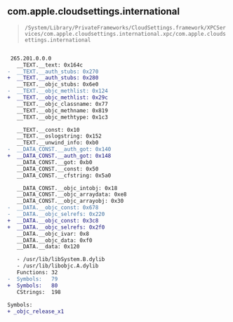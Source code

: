 ## com.apple.cloudsettings.international

> `/System/Library/PrivateFrameworks/CloudSettings.framework/XPCServices/com.apple.cloudsettings.international.xpc/com.apple.cloudsettings.international`

```diff

 265.201.0.0.0
   __TEXT.__text: 0x164c
-  __TEXT.__auth_stubs: 0x270
+  __TEXT.__auth_stubs: 0x280
   __TEXT.__objc_stubs: 0x6e0
-  __TEXT.__objc_methlist: 0x124
+  __TEXT.__objc_methlist: 0x29c
   __TEXT.__objc_classname: 0x77
   __TEXT.__objc_methname: 0x819
   __TEXT.__objc_methtype: 0x1c3

   __TEXT.__const: 0x10
   __TEXT.__oslogstring: 0x152
   __TEXT.__unwind_info: 0xb0
-  __DATA_CONST.__auth_got: 0x140
+  __DATA_CONST.__auth_got: 0x148
   __DATA_CONST.__got: 0xb0
   __DATA_CONST.__const: 0x50
   __DATA_CONST.__cfstring: 0x5a0

   __DATA_CONST.__objc_intobj: 0x18
   __DATA_CONST.__objc_arraydata: 0xe8
   __DATA_CONST.__objc_arrayobj: 0x30
-  __DATA.__objc_const: 0x678
-  __DATA.__objc_selrefs: 0x220
+  __DATA.__objc_const: 0x3c8
+  __DATA.__objc_selrefs: 0x2f0
   __DATA.__objc_ivar: 0x8
   __DATA.__objc_data: 0xf0
   __DATA.__data: 0x120

   - /usr/lib/libSystem.B.dylib
   - /usr/lib/libobjc.A.dylib
   Functions: 32
-  Symbols:   79
+  Symbols:   80
   CStrings:  198
 
Symbols:
+ _objc_release_x1

```
